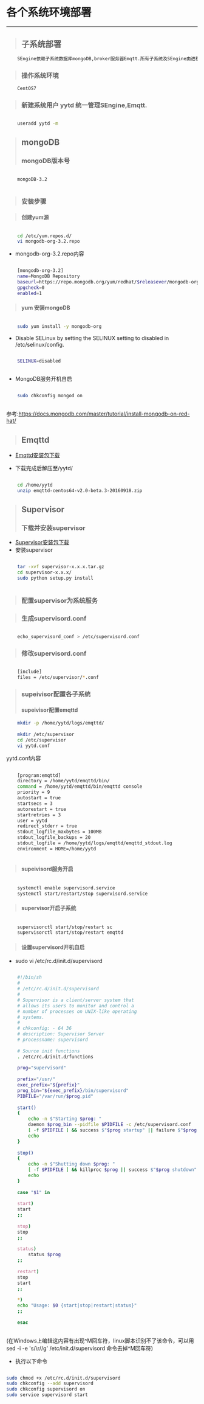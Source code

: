 各个系统环境部署
==================================================

--------------------------------------
> ## 子系统部署
```bash
	SEngine依赖子系统数据库mongoDB,broker服务器Emqtt.所有子系统及SEngine由进程管理工具Supervisor统一管理
```	
> ### 操作系统环境
```bash
	CentOS7
```
> ### 新建系统用户 yytd 统一管理SEngine,Emqtt.
```bash

	useradd yytd -m 

```

> ## mongoDB
> ### mongoDB版本号
```bash

	mongoDB-3.2
   
```
        
> ### 安装步骤

> #### 创建yum源
```bash

	cd /etc/yum.repos.d/
	vi mongodb-org-3.2.repo

```
- mongodb-org-3.2.repo内容

```bash

	[mongodb-org-3.2]
	name=MongoDB Repository
	baseurl=https://repo.mongodb.org/yum/redhat/$releasever/mongodb-org/3.2/x86_64/
	gpgcheck=0
	enabled=1

```

> #### yum 安装mongoDB
```bash

	sudo yum install -y mongodb-org

```

- Disable SELinux by setting the SELINUX setting to disabled in /etc/selinux/config.
```bash

	SELINUX=disabled
	
```

- MongoDB服务开机自启
```bash

	sudo chkconfig mongod on
	
```

参考:https://docs.mongodb.com/master/tutorial/install-mongodb-on-red-hat/


> ## Emqttd
- [Emqttd安装包下载](http://emqtt.com/downloads)

- 下载完成后解压至/yytd/
```bash

	cd /home/yytd
	unzip emqttd-centos64-v2.0-beta.3-20160918.zip

```

> ## Supervisor
> ### 下载并安装supervisor
- [Supervisor安装包下载](https://pypi.python.org/pypi/supervisor)
- 安装supervisor
```bash

	tar -xvf supervisor-x.x.x.tar.gz
	cd supervisor-x.x.x/
	sudo python setup.py install   
	
```

> ### 配置supervisor为系统服务

> ### 生成supervisord.conf
```bash

	echo_supervisord_conf > /etc/supervisord.conf

```

> ### 修改supervisord.conf
```bash

	[include]
	files = /etc/supervisor/*.conf

```
> ### supeivisor配置各子系统
> #### supeivisor配置emqttd
```bash
	mkdir -p /home/yytd/logs/emqttd/
	
	mkdir /etc/supervisor
	cd /etc/supervisor
	vi yytd.conf

```
   yytd.conf内容
```bash
	
	[program:emqttd]
	directory = /home/yytd/emqttd/bin/
	command = /home/yytd/emqttd/bin/emqttd console
	priority = 9
	autostart = true
	startsecs = 3
	autorestart = true
	startretries = 3
	user = yytd 
	redirect_stderr = true
	stdout_logfile_maxbytes = 100MB
	stdout_logfile_backups = 20
	stdout_logfile = /home/yytd/logs/emqttd/emqttd_stdout.log
	environment = HOME=/home/yytd
	

```
> #### supeivisord服务开启
```bash
	
	systemctl enable supervisord.service
	systemctl start/restart/stop supervisord.service

```
> #### supervisor开启子系统
```bash
	
	supervisorctl start/stop/restart sc
	supervisorctl start/stop/restart emqttd

```

> #### 设置supervisord开机自启
- sudo vi /etc/rc.d/init.d/supervisord 
```bash

	#!/bin/sh
	#
	# /etc/rc.d/init.d/supervisord
	#
	# Supervisor is a client/server system that
	# allows its users to monitor and control a
	# number of processes on UNIX-like operating
	# systems.
	#
	# chkconfig: - 64 36
	# description: Supervisor Server
	# processname: supervisord
	
	# Source init functions
	. /etc/rc.d/init.d/functions
	
	prog="supervisord"
	
	prefix="/usr/"
	exec_prefix="${prefix}"
	prog_bin="${exec_prefix}/bin/supervisord"
	PIDFILE="/var/run/$prog.pid"
	
	start()
	{
		echo -n $"Starting $prog: "
		daemon $prog_bin --pidfile $PIDFILE -c /etc/supervisord.conf
		[ -f $PIDFILE ] && success $"$prog startup" || failure $"$prog startup"
		echo
	}
	
	stop()
	{
		echo -n $"Shutting down $prog: "
		[ -f $PIDFILE ] && killproc $prog || success $"$prog shutdown"
		echo
	}
	
	case "$1" in
	
	start)
	start
	;;
	
	stop)
	stop
	;;
	
	status)
		status $prog
	;;
	
	restart)
	stop
	start
	;;
	
	*)
	echo "Usage: $0 {start|stop|restart|status}"
	;;
	
	esac
	
```
(在Windows上编辑这内容有出现^M回车符，linux脚本识别不了该命令，可以用sed -i -e 's/\r//g' /etc/init.d/supervisord 命令去掉^M回车符)

- 执行以下命令
```bash

sudo chmod +x /etc/rc.d/init.d/supervisord
sudo chkconfig --add supervisord
sudo chkconfig supervisord on
sudo service supervisord start

```

